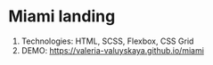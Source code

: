 # Miami landing 
1. Technologies: HTML, SCSS, Flexbox, CSS Grid
2. DEMO: https://valeria-valuyskaya.github.io/miami
